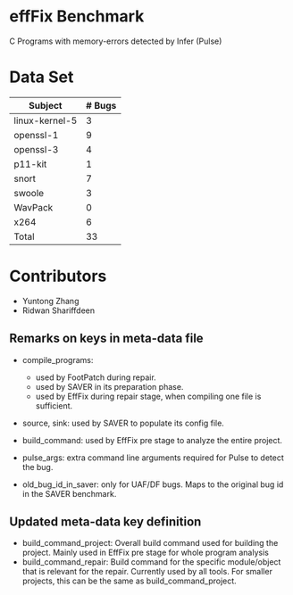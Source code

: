 # effFix Benchmark
C Programs with memory-errors detected by Infer (Pulse)

# Data Set
| Subject        |# Bugs|
|----------------|------|
| linux-kernel-5 |3     |
| openssl-1      |9     |
| openssl-3      |4     |
| p11-kit        |1     |
| snort          |7     |
| swoole         |3     |
| WavPack        |0     |
| x264           |6     |
| Total          |33    |


# Contributors
* Yuntong Zhang
* Ridwan Shariffdeen



## Remarks on keys in meta-data file

- compile_programs:
    - used by FootPatch during repair.
    - used by SAVER in its preparation phase.
    - used by EffFix during repair stage, when compiling one file is sufficient.
- source, sink: used by SAVER to populate its config file.
- build_command: used by EffFix pre stage to analyze the entire project.
- pulse_args: extra command line arguments required for Pulse to detect the bug.


- old_bug_id_in_saver: only for UAF/DF bugs. Maps to the original bug id in the SAVER benchmark.


## Updated meta-data key definition

- build_command_project: Overall build command used for building the project. Mainly used in EffFix pre stage for whole program analysis
- build_command_repair: Build command for the specific module/object that is relevant for the repair. Currently used by all tools.
    For smaller projects, this can be the same as build_command_project.
